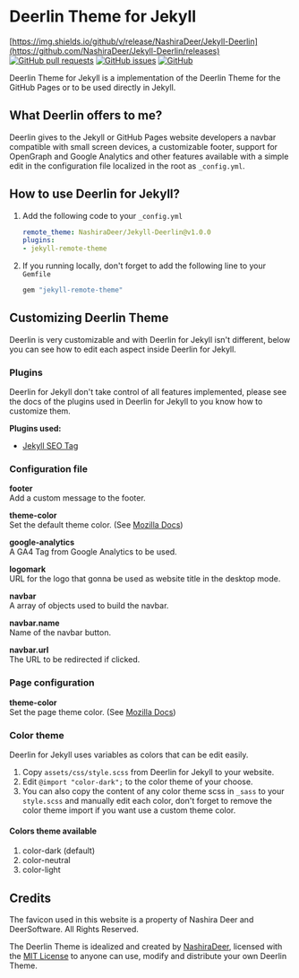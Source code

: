 # Deerlin Theme for Jekyll

[https://img.shields.io/github/v/release/NashiraDeer/Jekyll-Deerlin](https://github.com/NashiraDeer/Jekyll-Deerlin/releases)
[![GitHub pull requests](https://img.shields.io/github/issues-pr/NashiraDeer/Jekyll-Deerlin)](https://github.com/NashiraDeer/Jekyll-Deerlin/pulls)
[![GitHub issues](https://img.shields.io/github/issues/NashiraDeer/Jekyll-Deerlin)](https://github.com/NashiraDeer/Jekyll-Deerlin/issues)
[![GitHub](https://img.shields.io/github/license/NashiraDeer/Jekyll-Deerlin)](https://github.com/NashiraDeer/Jekyll-Deerlin/blob/dev/LICENSE.txt)

Deerlin Theme for Jekyll is a implementation of the Deerlin Theme for the GitHub Pages or to be used directly in Jekyll.

## What Deerlin offers to me?

Deerlin gives to the Jekyll or GitHub Pages website developers a navbar compatible with small screen devices, a customizable footer, support for OpenGraph and Google Analytics and other features available with a simple edit in the configuration file localized in the root as ``_config.yml``.

## How to use Deerlin for Jekyll?

1. Add the following code to your ``_config.yml``

    ```yml
    remote_theme: NashiraDeer/Jekyll-Deerlin@v1.0.0
    plugins:
    - jekyll-remote-theme 
    ```

2. If you running locally, don't forget to add the following line to your ``Gemfile``

    ```ruby
    gem "jekyll-remote-theme"
    ```

## Customizing Deerlin Theme

Deerlin is very customizable and with Deerlin for Jekyll isn't different, below you can see how to edit each aspect inside Deerlin for Jekyll.

### Plugins

Deerlin for Jekyll don't take control of all features implemented, please see the docs of the plugins used in Deerlin for Jekyll to you know how to customize them.

**Plugins used:**
- [Jekyll SEO Tag](https://github.com/jekyll/jekyll-seo-tag)

### Configuration file

**footer**  
Add a custom message to the footer.

**theme-color**  
Set the default theme color. (See [Mozilla Docs](https://developer.mozilla.org/en-US/docs/Web/HTML/Element/meta/name/theme-color))

**google-analytics**  
A GA4 Tag from Google Analytics to be used.

**logomark**  
URL for the logo that gonna be used as website title in the desktop mode.

**navbar**  
A array of objects used to build the navbar.

**navbar.name**  
Name of the navbar button.

**navbar.url**  
The URL to be redirected if clicked.

### Page configuration

**theme-color**  
Set the page theme color. (See [Mozilla Docs](https://developer.mozilla.org/en-US/docs/Web/HTML/Element/meta/name/theme-color))

### Color theme

Deerlin for Jekyll uses variables as colors that can be edit easily.

1. Copy `assets/css/style.scss` from Deerlin for Jekyll to your website.
2. Edit `@import "color-dark";` to the color theme of your choose.
3. You can also copy the content of any color theme scss in `_sass` to your `style.scss` and manually edit each color, don't forget to remove the color theme import if you want use a custom theme color.


#### Colors theme available

1. color-dark (default)
2. color-neutral
3. color-light

## Credits

The favicon used in this website is a property of Nashira Deer and DeerSoftware. All Rights Reserved.

The Deerlin Theme is idealized and created by [NashiraDeer](https://github.com/NashiraDeer), licensed with the [MIT License](https://github.com/NashiraDeer/Jekyll-Deerlin/blob/dev/LICENSE.txt) to anyone can use, modify and distribute your own Deerlin Theme.
